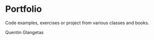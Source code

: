 # Portfolio

Code examples, exercises or project from various classes and books.


Quentin Glangetas
